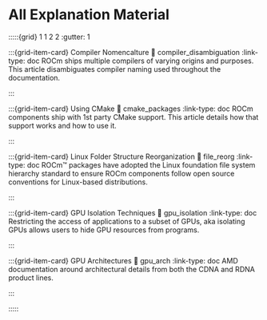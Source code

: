 # All Explanation Material

:::::{grid} 1 1 2 2
:gutter: 1

:::{grid-item-card} Compiler Nomencalture
:link: compiler_disambiguation
:link-type: doc
ROCm ships multiple compilers of varying origins and purposes. This article
disambiguates compiler naming used throughout the documentation.

:::

:::{grid-item-card} Using CMake
:link: cmake_packages
:link-type: doc
ROCm components ship with 1st party CMake support. This article details how that
support works and how to use it.

:::

:::{grid-item-card} Linux Folder Structure Reorganization
:link: file_reorg
:link-type: doc
ROCm™ packages have adopted the Linux foundation file system hierarchy standard
to ensure ROCm components follow open source conventions for Linux-based
distributions.

:::

:::{grid-item-card} GPU Isolation Techniques
:link: gpu_isolation
:link-type: doc
Restricting the access of applications to a subset of GPUs, aka isolating GPUs
allows users to hide GPU resources from programs.

:::

:::{grid-item-card} GPU Architectures
:link: gpu_arch
:link-type: doc
AMD documentation around architectural details from both the CDNA and RDNA
product lines.

:::

:::::
